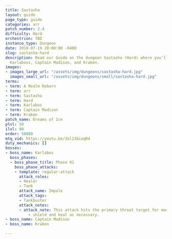 ```yaml
---
title: Sastasha
layout: guide
page_type: guide
categories: arr
patch_number: 2.4
difficulty: Hard
orchestrion: TBD
instance_type: Dungeon
date: 2018-07-19 20:00:00 -0400
slug: sastasha-hard
description: Read our Guide on the dungeon Sastasha (Hard) where you'll face off against
  Karlaboss, Captain Madison, and Kraken.
images:
- images_large_url: "/assets/img/dungeons/sastasha-hard.jpg"
  images_small_url: "/assets/img/dungeons/small/sastasha-hard.jpg"
terms:
- term: A Realm Reborn
- term: arr
- term: Sastasha
- term: Hard
- term: Karlabos
- term: Captain Madison
- term: Kraken
patch_name: Dreams of Ice
plvl: 50
ilvl: 80
order: 50080
mtq_vid: https://youtu.be/2el23biaqR4
duty_mechanics: []
bosses:
- boss_name: Karlabos
  boss_phases:
  - boss_phase_title: Phase 01
    boss_phase_attacks:
    - template: regular-attack
      attack_roles:
      - Healer
      - Tank
      attack_name: Impale
      attack_tags:
      - Tankbuster
      attack_notes:
      - attack_note: This attack hits the primary threat target for moderate damage
          - shield and heal as necessary.
- boss_name: Captain Madison
- boss_name: Kraken

---
```

